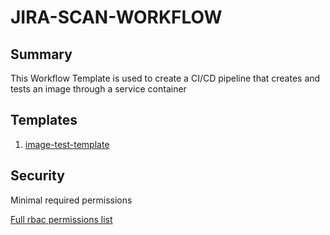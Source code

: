 # JIRA-SCAN-WORKFLOW

## Summary

This Workflow Template is used to create a CI/CD pipeline that creates and tests an image through a service container

## Templates

1. [image-test-template](https://github.com/codefresh-io/argo-hub/blob/main/workflows/image-test-template/versions/0.0.1/docs/image-test-template.md) 

## Security

Minimal required permissions

[Full rbac permissions list](https://github.com/codefresh-io/argo-hub/blob/main/workflows/image-test-template/versions/0.0.1/rbac.yaml)
